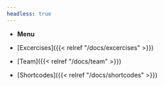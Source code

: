 ```yaml
---
headless: true
---
```


- **Menu**
- [Excercises]({{< relref "/docs/excercises" >}})
- [Team]({{< relref "/docs/team" >}})

- [Shortcodes]({{< relref "/docs/shortcodes" >}})
<br />
